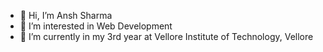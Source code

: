 - 👋 Hi, I’m Ansh Sharma
- 👀 I’m interested in Web Development
- 🌱 I’m currently in my 3rd year at Vellore Institute of Technology, Vellore

<!---
anshsharma43/anshsharma43 is a ✨ special ✨ repository because its `README.md` (this file) appears on your GitHub profile.
You can click the Preview link to take a look at your changes.
--->
